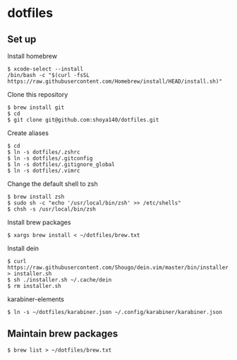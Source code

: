 dotfiles
======================

## Set up

Install homebrew

```
$ xcode-select --install
/bin/bash -c "$(curl -fsSL https://raw.githubusercontent.com/Homebrew/install/HEAD/install.sh)"
```

Clone this repository

```
$ brew install git
$ cd
$ git clone git@github.com:shoya140/dotfiles.git
```

Create aliases

```
$ cd
$ ln -s dotfiles/.zshrc
$ ln -s dotfiles/.gitconfig
$ ln -s dotfiles/.gitignore_global
$ ln -s dotfiles/.vimrc
```

Change the default shell to zsh

```
$ brew install zsh
$ sudo sh -c "echo '/usr/local/bin/zsh' >> /etc/shells"
$ chsh -s /usr/local/bin/zsh
```

Install brew packages

```
$ xargs brew install < ~/dotfiles/brew.txt
```

Install dein

```
$ curl https://raw.githubusercontent.com/Shougo/dein.vim/master/bin/installer.sh > installer.sh
$ sh ./installer.sh ~/.cache/dein
$ rm installer.sh
```

karabiner-elements

```
$ ln -s ~/dotfiles/karabiner.json ~/.config/karabiner/karabiner.json
```

## Maintain brew packages

```
$ brew list > ~/dotfiles/brew.txt
```
